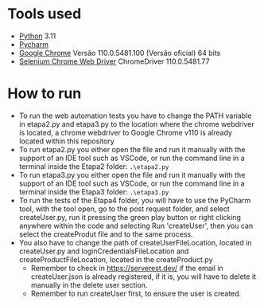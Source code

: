 # Tools used
- [Python][1] 3.11
- [Pycharm][2]
- [Google Chrome][3] Versão 110.0.5481.100 (Versão oficial) 64 bits
- [Selenium Chrome Web Driver][4] ChromeDriver 110.0.5481.77

# How to run
- To run the web automation tests you have to change the PATH variable in etapa2.py and etapa3.py to the location where the chrome webdriver is located, a chrome webdriver to Google Chrome v110 is already located within this repository
- To run etapa2.py you either open the file and run it manually with the support of an IDE tool such as VSCode, or run the command line in a terminal inside the Etapa2 folder: `.\etapa2.py`
- To run etapa3.py you either open the file and run it manually with the support of an IDE tool such as VSCode, or run the command line in a terminal inside the Etapa3 folder: `.\etapa3.py`
- To run the tests of the Etapa4 folder, you will have to use the PyCharm tool, with the tool open, go to the post request folder, and select createUser.py, run it pressing the green play button or right clicking anywhere within the code and selecting Run 'createUser', then you can select the createProdut file and to the same process. 
- You also have to change the path of createUserFileLocation, located in createUser.py and loginCredentialsFileLocation and createProductFileLocation, located in the createProduct.py
    - Remember to check in https://serverest.dev/ if the email in createUser.json is already registered, if it is, you will have to delete it manually in the delete user section.
    - Remember to run createUser first, to ensure the user is created.

[1]: https://www.python.org/
[2]: https://www.jetbrains.com/pt-br/pycharm/download/#section=windows
[3]: https://www.google.com/intl/pt-BR/chrome/
[4]: https://chromedriver.chromium.org/downloads
